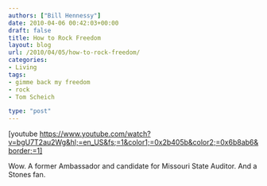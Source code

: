```yaml
---
authors: ["Bill Hennessy"]
date: 2010-04-06 00:42:03+00:00
draft: false
title: How to Rock Freedom
layout: blog
url: /2010/04/05/how-to-rock-freedom/
categories:
- Living
tags:
- gimme back my freedom
- rock
- Tom Scheich

type: "post"
---
```


[youtube https://www.youtube.com/watch?v=bgU7T2au2Wg&hl;=en_US&fs;=1&color1;=0x2b405b&color2;=0x6b8ab6&border;=1]  

 

Wow. A former Ambassador and candidate for Missouri State Auditor. And a Stones fan. 
